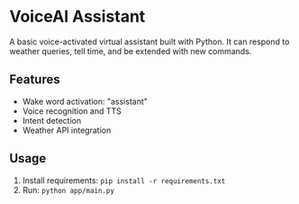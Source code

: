 # VoiceAI Assistant

A basic voice-activated virtual assistant built with Python. It can respond to weather queries, tell time, and be extended with new commands.

## Features
- Wake word activation: "assistant"
- Voice recognition and TTS
- Intent detection
- Weather API integration

## Usage
1. Install requirements: `pip install -r requirements.txt`
2. Run: `python app/main.py`